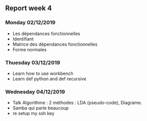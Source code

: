 ## Report week 4

### Monday 02/12/2019
- Les dépendances fonctionnelles 
- Identifiant
- Matrice des dépendances fonctionnelles
- Forme normales

### Thuesday 03/12/2019
- Learn how to use workbench
- Learn def python and def recursive 

### Wednesday 04/12/2019
- Talk Algorithme : 2 méthodes : LDA (pseudo-code), Diagrame.
- Samba qui parle beaucoup
- re setup my ssh key 